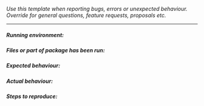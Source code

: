 
_Use this template when reporting bugs, errors or unexpected behaviour. 
Override for general questions, feature requests, proposals etc._
*****

##### Running environment:



##### Files or part of package has been run:



##### Expected behaviour:



##### Actual behaviour:



##### Steps to reproduce: